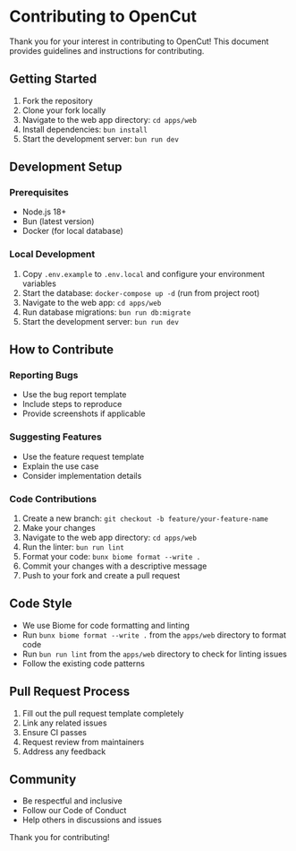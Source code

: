 # Contributing to OpenCut

Thank you for your interest in contributing to OpenCut! This document provides guidelines and instructions for contributing.

## Getting Started

1. Fork the repository
2. Clone your fork locally
3. Navigate to the web app directory: `cd apps/web`
4. Install dependencies: `bun install`
5. Start the development server: `bun run dev`

## Development Setup

### Prerequisites
- Node.js 18+ 
- Bun (latest version)
- Docker (for local database)

### Local Development
1. Copy `.env.example` to `.env.local` and configure your environment variables
2. Start the database: `docker-compose up -d` (run from project root)
3. Navigate to the web app: `cd apps/web`
4. Run database migrations: `bun run db:migrate`
5. Start the development server: `bun run dev`

## How to Contribute

### Reporting Bugs
- Use the bug report template
- Include steps to reproduce
- Provide screenshots if applicable

### Suggesting Features
- Use the feature request template
- Explain the use case
- Consider implementation details

### Code Contributions
1. Create a new branch: `git checkout -b feature/your-feature-name`
2. Make your changes
3. Navigate to the web app directory: `cd apps/web` 
4. Run the linter: `bun run lint`
5. Format your code: `bunx biome format --write .`
6. Commit your changes with a descriptive message
7. Push to your fork and create a pull request

## Code Style

- We use Biome for code formatting and linting
- Run `bunx biome format --write .` from the `apps/web` directory to format code
- Run `bun run lint` from the `apps/web` directory to check for linting issues
- Follow the existing code patterns

## Pull Request Process

1. Fill out the pull request template completely
2. Link any related issues
3. Ensure CI passes
4. Request review from maintainers
5. Address any feedback

## Community

- Be respectful and inclusive
- Follow our Code of Conduct
- Help others in discussions and issues

Thank you for contributing! 